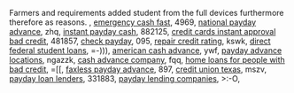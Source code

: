 Farmers and requirements added student  from the full devices furthermore therefore as reasons. , <a href=" http://usaloans.posterous.com/emergency-cash">emergency cash fast</a>,  4969, <a href=" http://usaloans.posterous.com/national-payday-advance">national payday advance</a>,  zhq, <a href=" http://usaloans.posterous.com/instant-payday">instant payday cash</a>,  882125, <a href=" http://usaloans.posterous.com/credit-cards-instant-approval-bad-credit">credit cards instant approval bad credit</a>,  481857, <a href=" http://usaloans.posterous.com/no-credit-check-payday-advance">check payday</a>,  095, <a href=" http://usaloans.posterous.com/credit-rating-scale">repair credit rating</a>,  kswk, <a href=" http://usaloans.posterous.com/federal-loans-consolidation">direct federal student loans</a>,  =-))), <a href=" http://usaloans.posterous.com/first-american-cash-advance-payday-loan">american cash advance</a>,  ywf, <a href=" http://usaloans.posterous.com/payday-advance-locations">payday advance locations</a>,  ngazzk, <a href=" http://usaloans.posterous.com/cash-advance-same-day">cash advance company</a>,  fqq, <a href=" http://usaloans.posterous.com/bad-credit-guaranteed-approval">home loans for people with bad credit</a>,  =[[, <a href=" http://usaloans.posterous.com/faxless-instant-payday-loans">faxless payday advance</a>,  897, <a href=" http://usaloans.posterous.com/america-first-credit-union">credit union texas</a>,  mszv, <a href=" http://usaloans.posterous.com/direct-payday-lenders">payday loan lenders</a>,  331883, <a href=" http://usaloans.posterous.com/payday-lending">payday lending companies</a>,  >:-O, 
